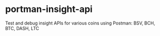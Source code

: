 # portman-insight-api
Test and debug insight APIs for various coins using Postman: BSV, BCH, BTC, DASH, LTC
